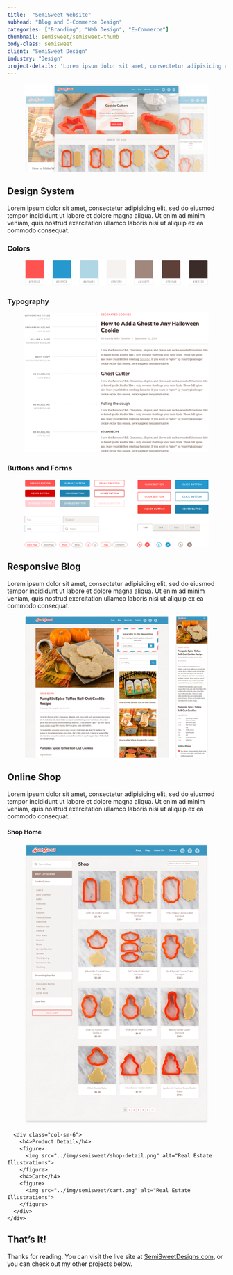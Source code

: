 ```yaml
---
title:  "SemiSweet Website"
subhead: "Blog and E-Commerce Design"
categories: ["Branding", "Web Design", "E-Commerce"]
thumbnail: semisweet/semisweet-thumb
body-class: semisweet
client: "SemiSweet Design"
industry: "Design"
project-details: 'Lorem ipsum dolor sit amet, consectetur adipisicing elit, sed do eiusmod tempor incididunt ut labore et dolore magna aliqua. Ut enim ad minim veniam, quis nostrud exercitation ullamco laboris nisi ut aliquip ex ea commodo consequat.'
---
```

<section class="container">
  <div class="row">
    <figure class="hero-image">
      <img src="../img/semisweet/hero.png" alt="SemiSweet Website">
    </figure>
  </div>
</section>
<section class="container">
  <div class="row">
    <div class="col-sm-12">
      <div class="col-sm-8 description center">
        <h2>Design System</h2>
        <p>Lorem ipsum dolor sit amet, consectetur adipisicing elit, sed do eiusmod tempor incididunt ut labore et dolore magna aliqua. Ut enim ad minim veniam, quis nostrud exercitation ullamco laboris nisi ut aliquip ex ea commodo consequat.</p>
      </div>
      <h3>Colors</h3>
      <figure>
        <img src="../img/semisweet/colors.png" alt="Real Estate Illustrations">
      </figure>
      <h3>Typography</h3>
      <figure>
        <img src="../img/semisweet/typography.png" alt="Real Estate Illustrations">
      </figure>
      <h3>Buttons and Forms</h3>
      <figure>
        <img src="../img/semisweet/buttons-forms.png" alt="Real Estate Illustrations">
      </figure>   
    </div>
  </div>
</section>
<section class="container-fluid blog">
  <div class="container">
    <div class="row">
      <div class="col-sm-12">
        <div class="col-sm-8 description center">
          <h2>Responsive Blog</h2>
          <p>Lorem ipsum dolor sit amet, consectetur adipisicing elit, sed do eiusmod tempor incididunt ut labore et dolore magna aliqua. Ut enim ad minim veniam, quis nostrud exercitation ullamco laboris nisi ut aliquip ex ea commodo consequat.</p>
        </div>
        <figure>
          <img src="../img/semisweet/blog-full.png" alt="Real Estate Illustrations">
        </figure>  
      </div>
    </div>
  </div>
</section>
<section class="container-fluid shop">
  <div class="container">
    <div class="row">
      <div class="col-sm-12">
        <div class="col-sm-8 description center">
          <h2>Online Shop</h2>
          <p>Lorem ipsum dolor sit amet, consectetur adipisicing elit, sed do eiusmod tempor incididunt ut labore et dolore magna aliqua. Ut enim ad minim veniam, quis nostrud exercitation ullamco laboris nisi ut aliquip ex ea commodo consequat.</p>
        </div>
      </div>
    </div>
    <div class="row">
      <div class="col-sm-6">
        <h4>Shop Home</h4>
        <figure>
          <img src="../img/semisweet/shop-home.png" alt="Real Estate Illustrations">
        </figure>
      </div>

      <div class="col-sm-6">
        <h4>Product Detail</h4>
        <figure>
          <img src="../img/semisweet/shop-detail.png" alt="Real Estate Illustrations">
        </figure>
        <h4>Cart</h4>
        <figure>
          <img src="../img/semisweet/cart.png" alt="Real Estate Illustrations">
        </figure>
      </div>
    </div>
  </div>
</section>
<section class="container-fluid post-closing">
  <div class="container">
    <h2>That’s It!</h2>
    <p>Thanks for reading. You can visit the live site at <a href="www.semisweetdesigns.com/">SemiSweetDesigns.com</a>, or you can check out my other projects below.</p>
  </div>
</section>
